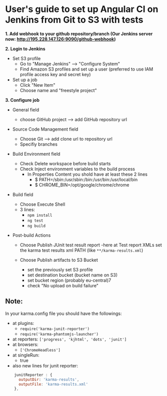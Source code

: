 # User's guide to set up Angular CI on Jenkins from Git to S3 with tests

**1. Add webhook to your github repository/branch (Our Jenkins server now: http://195.228.147.126:9090/github-webhook)** 

**2. Login to Jenkins**

  - Set S3 profile
    - Go to "Manage Jenkins" --> "Configure System"
    - Find Amazon S3 profiles and set up a user (preferred to use IAM profile access key and secret key)
  - Set up a job
    - Click "New Item"
    - Choose name and "freestyle project"
  
**3. Configure job**
  - General field
    - choose GitHub project --> add GitHub repository url
    
  - Source Code Management field
    - Choose Git --> add clone url to repository url
    - Specifiy branches
    
  - Build Environment field
    - Check Delete workspace before build starts
    - Check Inject environment variables to the build process
      - In Properties Content you shold have at least these 2 lines
        - $ PATH=/sbin:/usr/sbin:/bin:/usr/bin:/usr/local/bin
        - $ CHROME_BIN=/opt/google/chrome/chrome
        
  - Build field
    - Choose Execute Shell
    - 3 lines:
      - `npm install`
      - `ng test`
      - `ng build`
      
   - Post-build Actions

      - Choose Publish JUnit test result report
        -here at Test report XMLs set the karma test results xml PATH (like `**/karma-results.xml`)

      - Choose Publish artifacts to S3 Bucket
        - set the previously set S3 profile
        - set destination bucket (bucket name on S3)
        - set bucket region (probably eu-central)7
        - check "No upload on build failure"

## Note:

In your karma.config file you should have the followings:
  - at plugins:
    - `require('karma-junit-reporter')`
    - `require('karma-phantomjs-launcher')`
  - at reporters:
    `['progress', 'kjhtml', 'dots', 'junit']`
  - at browsers:
    - `['ChromeHeadless']`
  - at singleRun:
    - true
  - also new lines for junit reporter:
  ``` js
      junitReporter : {
        outputDir: 'karma-results',
        outputFile: 'karma-results.xml'
      },
  ```
        
